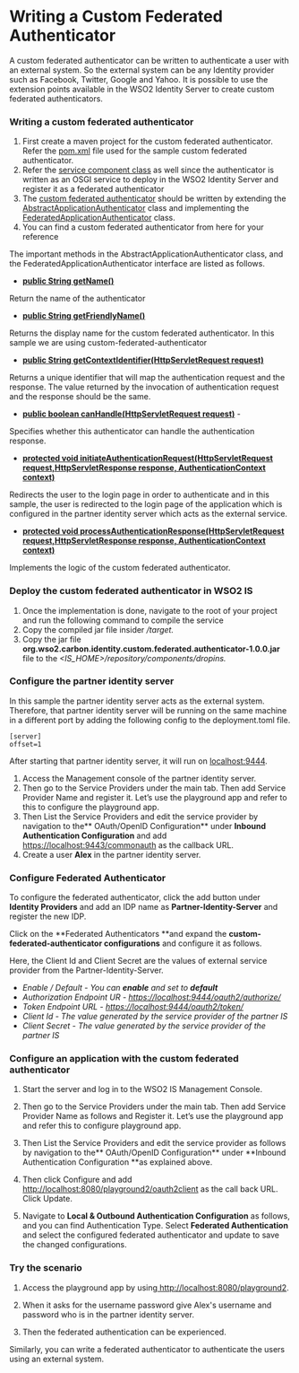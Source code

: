 # Writing a Custom Federated Authenticator

A custom federated authenticator can be written to authenticate a user with an external system. 
So the external system can be any Identity provider such as Facebook, Twitter, Google and Yahoo. 
It is possible to use the extension points available in the WSO2 Identity Server to create custom 
federated authenticators.

### Writing a custom federated authenticator


1. First create a maven project for the custom federated authenticator. Refer the [pom.xml](https://github.com/GANGANI/custom-federated-authenticator/blob/main/pom.xml) 
   file used for the sample custom federated authenticator.
2. Refer the [service component class](https://github.com/GANGANI/custom-federated-authenticator/blob/main/src/main/java/org/wso2/carbon/identity/custom/federated/authenticator/internal/CustomFederatedAuthenticatorServiceComponent.java) 
   as well since the authenticator is written as an OSGI service to deploy in the WSO2 Identity Server and register 
   it as a federated authenticator
3. The [custom federated authenticator](https://github.com/GANGANI/custom-federated-authenticator/blob/main/src/main/java/org/wso2/carbon/identity/custom/federated/authenticator/CustomFederatedAuthenticator.java) 
   should be written by extending the [AbstractApplicationAuthenticator](https://github.com/wso2/carbon-identity-framework/blob/v5.18.187/components/authentication-framework/org.wso2.carbon.identity.application.authentication.framework/src/main/java/org/wso2/carbon/identity/application/authentication/framework/AbstractApplicationAuthenticator.java) class and implementing the [FederatedApplicationAuthenticator](https://github.com/wso2/carbon-identity-framework/blob/master/components/authentication-framework/org.wso2.carbon.identity.application.authentication.framework/src/main/java/org/wso2/carbon/identity/application/authentication/framework/FederatedApplicationAuthenticator.java) class.
4. You can find a custom federated authenticator from here for your reference

The important methods in the AbstractApplicationAuthenticator class, and the FederatedApplicationAuthenticator interface are listed as follows.

*   **[public String getName()](https://github.com/GANGANI/custom-federated-authenticator/blob/main/src/main/java/org/wso2/carbon/identity/custom/federated/authenticator/CustomFederatedAuthenticator.java#L72-L76)**

Return the name of the authenticator

*   **[public String getFriendlyName()](https://github.com/GANGANI/custom-federated-authenticator/blob/main/src/main/java/org/wso2/carbon/identity/custom/federated/authenticator/CustomFederatedAuthenticator.java#L66-L70)**

Returns the display name for the custom federated authenticator. In this sample we are using custom-federated-authenticator

*   **[public String getContextIdentifier(HttpServletRequest request)](https://github.com/GANGANI/custom-federated-authenticator/blob/main/src/main/java/org/wso2/carbon/identity/custom/federated/authenticator/CustomFederatedAuthenticator.java#L209-L218)**

Returns a unique identifier that will map the authentication request and the response. The value returned by the invocation of authentication request and the response should be the same.

*   **[public boolean canHandle(HttpServletRequest request)](https://github.com/GANGANI/custom-federated-authenticator/blob/main/src/main/java/org/wso2/carbon/identity/custom/federated/authenticator/CustomFederatedAuthenticator.java#L60-L64)** -

Specifies whether this authenticator can handle the authentication response.

*   **[protected void initiateAuthenticationRequest(HttpServletRequest request,HttpServletResponse response, AuthenticationContext context)](https://github.com/GANGANI/custom-federated-authenticator/blob/main/src/main/java/org/wso2/carbon/identity/custom/federated/authenticator/CustomFederatedAuthenticator.java#L134-L163)**

Redirects the user to the login page in order to authenticate and in this sample, the user is redirected to the login page of the application which is configured in the partner identity server which acts as the external service.

*   **[protected void processAuthenticationResponse(HttpServletRequest request,HttpServletResponse response, AuthenticationContext context)](https://github.com/GANGANI/custom-federated-authenticator/blob/main/src/main/java/org/wso2/carbon/identity/custom/federated/authenticator/CustomFederatedAuthenticator.java#L166)**

Implements the logic of the custom federated authenticator.

### Deploy the custom federated authenticator in WSO2 IS

1. Once the implementation is done, navigate to the root of your project and run the following command to compile the service
2. Copy the compiled jar file insider _<Custom-federated-authenticator>/target._
3. Copy the jar file **org.wso2.carbon.identity.custom.federated.authenticator-1.0.0.jar** file to the _<IS_HOME>/repository/components/dropins._

### Configure the partner identity server

In this sample the partner identity server acts as the external system. 
Therefore, that partner identity server will be running on the same machine in a different port 
by adding the following config to the deployment.toml file.

```
[server]
offset=1
```

After starting that partner identity server, it will run on [localhost:9444](https://localhost:9444/carbon).

1. Access the Management console of the partner identity server.
2. Then go to the Service Providers under the main tab. 
   Then add Service Provider Name and register it. 
   Let’s use the playground app and refer to this to configure the playground app.
3. Then List the Service Providers and edit the service provider by navigation to the** 
   OAuth/OpenID Configuration** under **Inbound Authentication Configuration** and add 
   [https://localhost:9443/commonauth](https://localhost:9443/commonauth) as the callback URL.
4. Create a user **Alex** in the partner identity server.

### Configure Federated Authenticator

To configure the federated authenticator, click the add button under **Identity Providers** and add an IDP name as 
**Partner-Identity-Server** and register the new IDP.

Click on the **Federated Authenticators **and expand the **custom-federated-authenticator configurations** 
and configure it as follows.

Here, the Client Id and Client Secret are the values of external service provider from the Partner-Identity-Server.

*   _Enable / Default - You can **enable** and set to **default**_
*   _Authorization Endpoint UR - [https://localhost:9444/oauth2/authorize/](https://localhost:9444/oauth2/authorize/)_
*   _Token Endpoint URL - [https://localhost:9444/oauth2/token/](https://localhost:9444/oauth2/token/)_
*   _Client Id - The value generated by the service provider of the partner IS_
*   _Client Secret - The value generated by the service provider of the partner IS_

### Configure an application with the custom federated authenticator

1. Start the server and log in to the WSO2 IS Management Console.

2. Then go to the Service Providers under the main tab. Then add Service Provider Name as follows and Register it. Let’s use the playground app and refer this to configure playground app.

3. Then List the Service Providers and edit the service provider as follows by navigation to the** OAuth/OpenID Configuration** under **Inbound Authentication Configuration **as explained above.

4. Then click Configure and add[ http://localhost:8080/playground2/oauth2client](http://localhost:8080/playground2/oauth2client) as the call back URL. Click Update.

5. Navigate to **Local & Outbound Authentication Configuration** as follows, and you can find Authentication Type. 
   Select **Federated Authentication** and select the configured federated authenticator and update to save the changed 
   configurations.

### Try the scenario

1. Access the playground app by using[ http://localhost:8080/playground2](http://localhost:8080/playground2). 
   
2. When it asks for the username password give Alex's username and password who is in the partner identity server.

3. Then the federated authentication can be experienced. 

Similarly, you can write a federated authenticator to authenticate the users using an external system.

